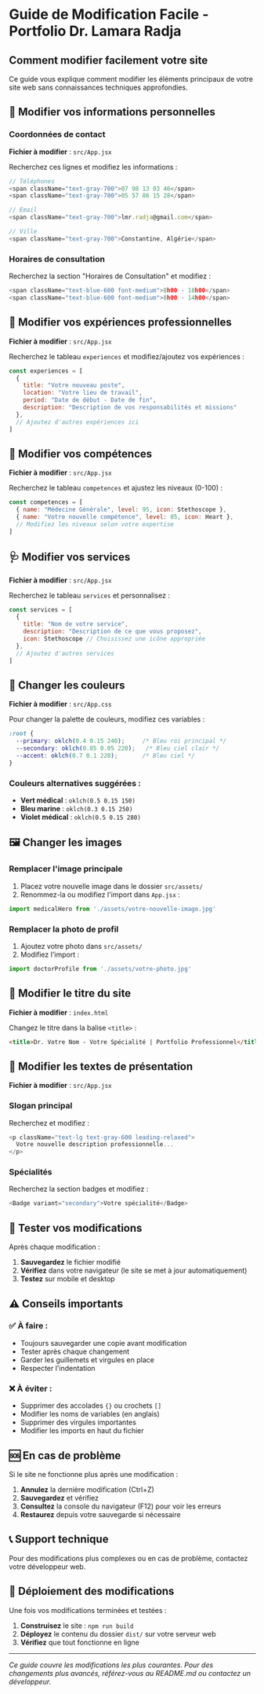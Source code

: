 # Guide de Modification Facile - Portfolio Dr. Lamara Radja

## Comment modifier facilement votre site

Ce guide vous explique comment modifier les éléments principaux de votre site web sans connaissances techniques approfondies.

## 📝 Modifier vos informations personnelles

### Coordonnées de contact
**Fichier à modifier** : `src/App.jsx`

Recherchez ces lignes et modifiez les informations :
```javascript
// Téléphones
<span className="text-gray-700">07 98 13 03 46</span>
<span className="text-gray-700">05 57 86 15 28</span>

// Email
<span className="text-gray-700">lmr.radja@gmail.com</span>

// Ville
<span className="text-gray-700">Constantine, Algérie</span>
```

### Horaires de consultation
Recherchez la section "Horaires de Consultation" et modifiez :
```javascript
<span className="text-blue-600 font-medium">8h00 - 18h00</span>
<span className="text-blue-600 font-medium">8h00 - 14h00</span>
```

## 🏥 Modifier vos expériences professionnelles

**Fichier à modifier** : `src/App.jsx`

Recherchez le tableau `experiences` et modifiez/ajoutez vos expériences :

```javascript
const experiences = [
  {
    title: "Votre nouveau poste",
    location: "Votre lieu de travail",
    period: "Date de début - Date de fin",
    description: "Description de vos responsabilités et missions"
  },
  // Ajoutez d'autres expériences ici
]
```

## 💪 Modifier vos compétences

**Fichier à modifier** : `src/App.jsx`

Recherchez le tableau `competences` et ajustez les niveaux (0-100) :

```javascript
const competences = [
  { name: "Médecine Générale", level: 95, icon: Stethoscope },
  { name: "Votre nouvelle compétence", level: 85, icon: Heart },
  // Modifiez les niveaux selon votre expertise
]
```

## 🩺 Modifier vos services

**Fichier à modifier** : `src/App.jsx`

Recherchez le tableau `services` et personnalisez :

```javascript
const services = [
  {
    title: "Nom de votre service",
    description: "Description de ce que vous proposez",
    icon: Stethoscope // Choisissez une icône appropriée
  },
  // Ajoutez d'autres services
]
```

## 🎨 Changer les couleurs

**Fichier à modifier** : `src/App.css`

Pour changer la palette de couleurs, modifiez ces variables :

```css
:root {
  --primary: oklch(0.4 0.15 240);     /* Bleu roi principal */
  --secondary: oklch(0.85 0.05 220);   /* Bleu ciel clair */
  --accent: oklch(0.7 0.1 220);       /* Bleu ciel */
}
```

### Couleurs alternatives suggérées :
- **Vert médical** : `oklch(0.5 0.15 150)`
- **Bleu marine** : `oklch(0.3 0.15 250)`
- **Violet médical** : `oklch(0.5 0.15 280)`

## 🖼️ Changer les images

### Remplacer l'image principale
1. Placez votre nouvelle image dans le dossier `src/assets/`
2. Renommez-la ou modifiez l'import dans `App.jsx` :

```javascript
import medicalHero from './assets/votre-nouvelle-image.jpg'
```

### Remplacer la photo de profil
1. Ajoutez votre photo dans `src/assets/`
2. Modifiez l'import :

```javascript
import doctorProfile from './assets/votre-photo.jpg'
```

## 📱 Modifier le titre du site

**Fichier à modifier** : `index.html`

Changez le titre dans la balise `<title>` :
```html
<title>Dr. Votre Nom - Votre Spécialité | Portfolio Professionnel</title>
```

## 📝 Modifier les textes de présentation

**Fichier à modifier** : `src/App.jsx`

### Slogan principal
Recherchez et modifiez :
```javascript
<p className="text-lg text-gray-600 leading-relaxed">
  Votre nouvelle description professionnelle...
</p>
```

### Spécialités
Recherchez la section badges et modifiez :
```javascript
<Badge variant="secondary">Votre spécialité</Badge>
```

## 🔧 Tester vos modifications

Après chaque modification :

1. **Sauvegardez** le fichier modifié
2. **Vérifiez** dans votre navigateur (le site se met à jour automatiquement)
3. **Testez** sur mobile et desktop

## ⚠️ Conseils importants

### ✅ À faire :
- Toujours sauvegarder une copie avant modification
- Tester après chaque changement
- Garder les guillemets et virgules en place
- Respecter l'indentation

### ❌ À éviter :
- Supprimer des accolades `{}` ou crochets `[]`
- Modifier les noms de variables (en anglais)
- Supprimer des virgules importantes
- Modifier les imports en haut du fichier

## 🆘 En cas de problème

Si le site ne fonctionne plus après une modification :

1. **Annulez** la dernière modification (Ctrl+Z)
2. **Sauvegardez** et vérifiez
3. **Consultez** la console du navigateur (F12) pour voir les erreurs
4. **Restaurez** depuis votre sauvegarde si nécessaire

## 📞 Support technique

Pour des modifications plus complexes ou en cas de problème, contactez votre développeur web.

## 🚀 Déploiement des modifications

Une fois vos modifications terminées et testées :

1. **Construisez** le site : `npm run build`
2. **Déployez** le contenu du dossier `dist/` sur votre serveur web
3. **Vérifiez** que tout fonctionne en ligne

---

*Ce guide couvre les modifications les plus courantes. Pour des changements plus avancés, référez-vous au README.md ou contactez un développeur.*

